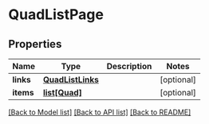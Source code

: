 # QuadListPage

## Properties
Name | Type | Description | Notes
------------ | ------------- | ------------- | -------------
**links** | [**QuadListLinks**](QuadListLinks.md) |  | [optional] 
**items** | [**list[Quad]**](Quad.md) |  | [optional] 

[[Back to Model list]](../README.md#documentation-for-models) [[Back to API list]](../README.md#documentation-for-api-endpoints) [[Back to README]](../README.md)


